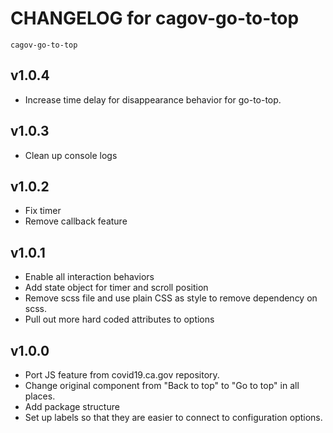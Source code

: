 # CHANGELOG for cagov-go-to-top
`cagov-go-to-top`

## v1.0.4
* Increase time delay for disappearance behavior for go-to-top.

## v1.0.3
* Clean up console logs

## v1.0.2
* Fix timer
* Remove callback feature

## v1.0.1
* Enable all interaction behaviors
* Add state object for timer and scroll position
* Remove scss file and use plain CSS as style to remove dependency on scss.
* Pull out more hard coded attributes to options

## v1.0.0
* Port JS feature from covid19.ca.gov repository.
* Change original component from "Back to top" to "Go to top" in all places.
* Add package structure
* Set up labels so that they are easier to connect to configuration options.